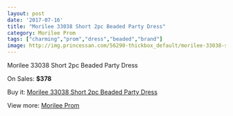 ```yaml
---
layout: post
date: '2017-07-16'
title: "Morilee 33038 Short 2pc Beaded Party Dress"
category: Morilee Prom
tags: ["charming","prom","dress","beaded","brand"]
image: http://img.princessan.com/56290-thickbox_default/morilee-33038-short-2pc-beaded-party-dress.jpg
---
```

Morilee 33038 Short 2pc Beaded Party Dress

On Sales: **$378**
<a href="https://www.princessan.com/en/morilee-prom/25200-morilee-33038-short-2pc-beaded-party-dress.html"><amp-img layout="responsive" width="600" height="600" src="//img.princessan.com/56290-thickbox_default/morilee-33038-short-2pc-beaded-party-dress.jpg" alt="Morilee 33038 Short 2pc Beaded Party Dress 0" /></a>
<a href="https://www.princessan.com/en/morilee-prom/25200-morilee-33038-short-2pc-beaded-party-dress.html"><amp-img layout="responsive" width="600" height="600" src="//img.princessan.com/56294-thickbox_default/morilee-33038-short-2pc-beaded-party-dress.jpg" alt="Morilee 33038 Short 2pc Beaded Party Dress 1" /></a>
<a href="https://www.princessan.com/en/morilee-prom/25200-morilee-33038-short-2pc-beaded-party-dress.html"><amp-img layout="responsive" width="600" height="600" src="//img.princessan.com/56293-thickbox_default/morilee-33038-short-2pc-beaded-party-dress.jpg" alt="Morilee 33038 Short 2pc Beaded Party Dress 2" /></a>
<a href="https://www.princessan.com/en/morilee-prom/25200-morilee-33038-short-2pc-beaded-party-dress.html"><amp-img layout="responsive" width="600" height="600" src="//img.princessan.com/56292-thickbox_default/morilee-33038-short-2pc-beaded-party-dress.jpg" alt="Morilee 33038 Short 2pc Beaded Party Dress 3" /></a>
<a href="https://www.princessan.com/en/morilee-prom/25200-morilee-33038-short-2pc-beaded-party-dress.html"><amp-img layout="responsive" width="600" height="600" src="//img.princessan.com/56291-thickbox_default/morilee-33038-short-2pc-beaded-party-dress.jpg" alt="Morilee 33038 Short 2pc Beaded Party Dress 4" /></a>

Buy it: [Morilee 33038 Short 2pc Beaded Party Dress](https://www.princessan.com/en/morilee-prom/25200-morilee-33038-short-2pc-beaded-party-dress.html "Morilee 33038 Short 2pc Beaded Party Dress")

View more: [Morilee Prom](https://www.princessan.com/en/211-morilee-prom "Morilee Prom")